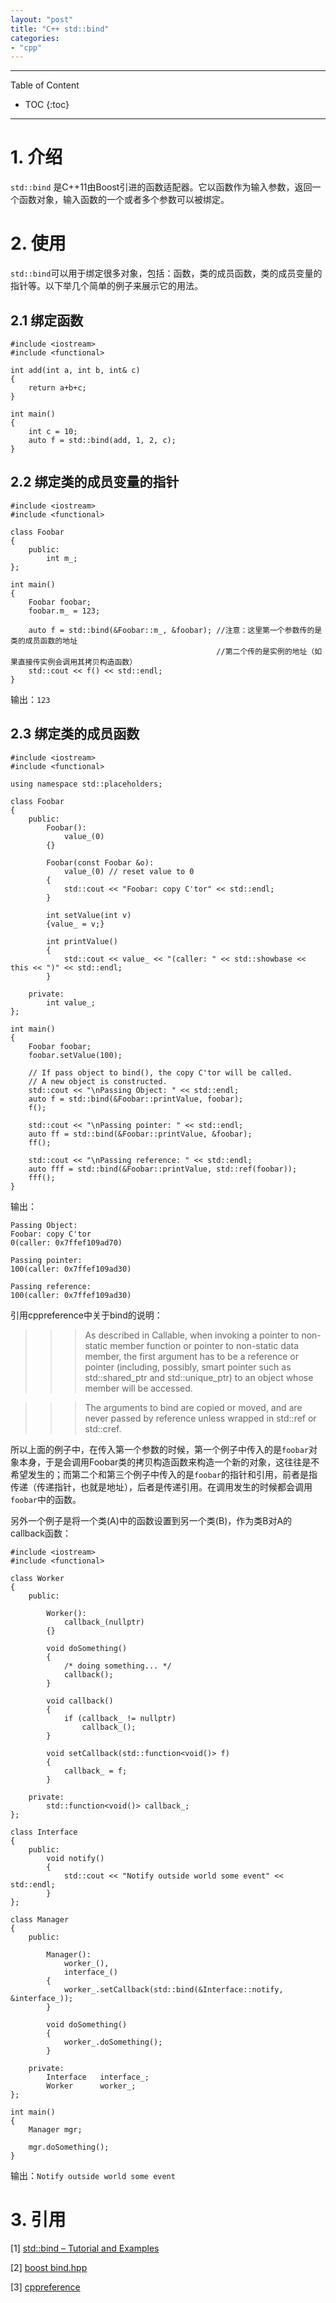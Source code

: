 ```yaml
---
layout: "post"
title: "C++ std::bind"
categories:
- "cpp"
---
```


<!--more-->

***
Table of Content

* TOC
{:toc}
***

# 1. 介绍

`std::bind` 是C++11由Boost引进的函数适配器。它以函数作为输入参数，返回一个函数对象，输入函数的一个或者多个参数可以被绑定。

# 2. 使用

`std::bind`可以用于绑定很多对象，包括：函数，类的成员函数，类的成员变量的指针等。以下举几个简单的例子来展示它的用法。

## 2.1 绑定函数

    #include <iostream>
    #include <functional>

    int add(int a, int b, int& c)
    {
        return a+b+c;
    }

    int main()
    {
        int c = 10;
        auto f = std::bind(add, 1, 2, c);
    }

## 2.2 绑定类的成员变量的指针

    #include <iostream>
    #include <functional>

    class Foobar
    {
        public:
            int m_;
    };

    int main()
    {
        Foobar foobar;
        foobar.m_ = 123;

        auto f = std::bind(&Foobar::m_, &foobar); //注意：这里第一个参数传的是类的成员函数的地址
                                                  //第二个传的是实例的地址（如果直接传实例会调用其拷贝构造函数）
        std::cout << f() << std::endl;
    }

输出：`123`

## 2.3 绑定类的成员函数

    #include <iostream>
    #include <functional>

    using namespace std::placeholders;

    class Foobar
    {
        public:
            Foobar():
                value_(0)
            {}

            Foobar(const Foobar &o):
                value_(0) // reset value to 0
            {
                std::cout << "Foobar: copy C'tor" << std::endl;
            }

            int setValue(int v)
            {value_ = v;}

            int printValue()
            {
                std::cout << value_ << "(caller: " << std::showbase << this << ")" << std::endl;
            }

        private:
            int value_;
    };

    int main()
    {
        Foobar foobar;
        foobar.setValue(100);

        // If pass object to bind(), the copy C'tor will be called.
        // A new object is constructed.
        std::cout << "\nPassing Object: " << std::endl;
        auto f = std::bind(&Foobar::printValue, foobar);
        f();

        std::cout << "\nPassing pointer: " << std::endl;
        auto ff = std::bind(&Foobar::printValue, &foobar);
        ff();

        std::cout << "\nPassing reference: " << std::endl;
        auto fff = std::bind(&Foobar::printValue, std::ref(foobar));
        fff();
    }


输出：

    Passing Object:
    Foobar: copy C'tor
    0(caller: 0x7ffef109ad70)

    Passing pointer:
    100(caller: 0x7ffef109ad30)

    Passing reference:
    100(caller: 0x7ffef109ad30)

引用cppreference中关于bind的说明：

>>> As described in Callable, when invoking a pointer to non-static member function or pointer to non-static data member, the first argument has to be a reference or pointer (including, possibly, smart pointer such as std::shared_ptr and std::unique_ptr) to an object whose member will be accessed.

>>> The arguments to bind are copied or moved, and are never passed by reference unless wrapped in std::ref or std::cref.

所以上面的例子中，在传入第一个参数的时候，第一个例子中传入的是`foobar`对象本身，于是会调用Foobar类的拷贝构造函数来构造一个新的对象，这往往是不希望发生的；而第二个和第三个例子中传入的是`foobar`的指针和引用，前者是指传递（传递指针，也就是地址），后者是传递引用。在调用发生的时候都会调用`foobar`中的函数。

另外一个例子是将一个类(A)中的函数设置到另一个类(B)，作为类B对A的callback函数：

    #include <iostream>
    #include <functional>

    class Worker
    {
        public:

            Worker():
                callback_(nullptr)
            {}

            void doSomething()
            {
                /* doing something... */
                callback();
            }

            void callback()
            {
                if (callback_ != nullptr)
                    callback_();
            }

            void setCallback(std::function<void()> f)
            {
                callback_ = f;
            }

        private:
            std::function<void()> callback_;
    };

    class Interface
    {
        public:
            void notify()
            {
                std::cout << "Notify outside world some event" << std::endl;
            }
    };

    class Manager
    {
        public:

            Manager():
                worker_(),
                interface_()
            {
                worker_.setCallback(std::bind(&Interface::notify, &interface_));
            }

            void doSomething()
            {
                worker_.doSomething();
            }

        private:
            Interface   interface_;
            Worker      worker_;
    };

    int main()
    {
        Manager mgr;

        mgr.doSomething();
    }

输出：`Notify outside world some event`


# 3. 引用

[1] [std::bind – Tutorial and Examples](http://thispointer.com/stdbind-tutorial-and-usage-details/)

[2] [boost bind.hpp](http://www.boost.org/doc/libs/1_49_0/libs/bind/bind.html)

[3] [cppreference](http://en.cppreference.com/w/cpp/utility/functional/bind)
